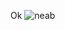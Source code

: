 Ok
![neab](https://user-images.githubusercontent.com/71134352/130031070-f7ad9c49-1a46-475d-9154-143c3bc95e83.png)
